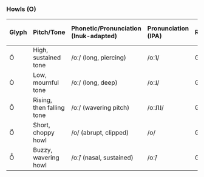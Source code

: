 ### **Howls (O)**

| Glyph | Pitch/Tone | Phonetic/Pronunciation (Inuk-adapted) | Pronunciation (IPA) | Role | Valence (Pleasant, Unpleasant) | Arousal (Calm, Excited) |
| :--- | :--- | :--- | :--- | :--- | :--- | :--- |
| Ó | High, sustained tone | /oː/ (long, piercing) | /oː˥/ | General | Neutral | Excited |
| Ò | Low, mournful tone | /oː/ (long, deep) | /oː˩/ | General | Unpleasant | Calm |
| Ô | Rising, then falling tone | /oː/ (wavering pitch) | /oː˩˥˩/ | General | Pleasant | Excited |
| Ö | Short, choppy howl | /o/ (abrupt, clipped) | /o/ | General | Unpleasant | Excited |
| Ỗ | Buzzy, wavering howl | /oː̃/ (nasal, sustained) | /oː̃/ | General | Neutral | Calm |
